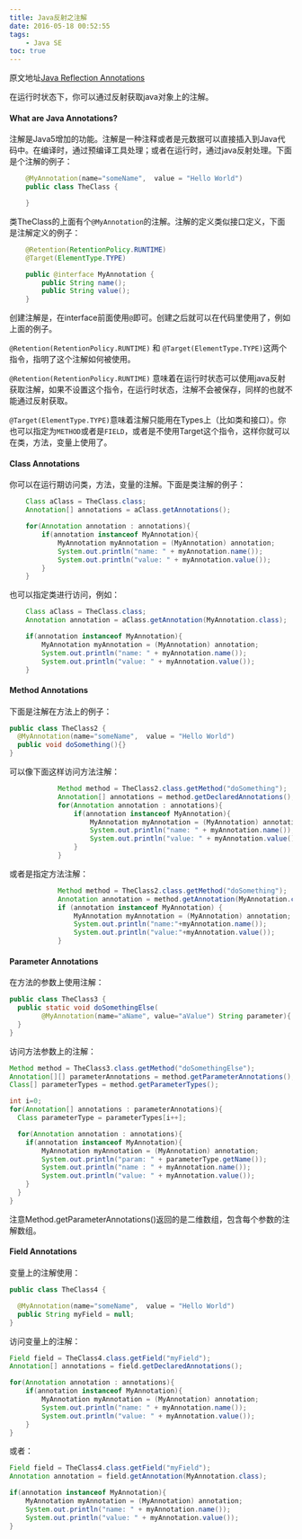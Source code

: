 ```yaml
---
title: Java反射之注解
date: 2016-05-18 00:52:55
tags:
    - Java SE
toc: true
---
```

原文地址[Java Reflection Annotations](http://tutorials.jenkov.com/java-reflection/annotations.html)

在运行时状态下，你可以通过反射获取java对象上的注解。

#### What are Java Annotations?

注解是Java5增加的功能。注解是一种注释或者是元数据可以直接插入到Java代码中。在编译时，通过预编译工具处理；或者在运行时，通过java反射处理。下面是个注解的例子：

```java
    @MyAnnotation(name="someName",  value = "Hello World")
    public class TheClass {

    }
```

类TheClass的上面有个`@MyAnnotation`的注解。注解的定义类似接口定义，下面是注解定义的例子：

```java
    @Retention(RetentionPolicy.RUNTIME)
    @Target(ElementType.TYPE)

    public @interface MyAnnotation {
        public String name();
        public String value();
    }
```

创建注解是，在interface前面使用`@`即可。创建之后就可以在代码里使用了，例如上面的例子。

`@Retention(RetentionPolicy.RUNTIME)` 和 `@Target(ElementType.TYPE)`这两个指令，指明了这个注解如何被使用。
 
`@Retention(RetentionPolicy.RUNTIME)` 意味着在运行时状态可以使用java反射获取注解，如果不设置这个指令，在运行时状态，注解不会被保存，同样的也就不能通过反射获取。 

`@Target(ElementType.TYPE)`意味着注解只能用在Types上（比如类和接口）。你也可以指定为`METHOD`或者是`FIELD`，或者是不使用Target这个指令，这样你就可以在类，方法，变量上使用了。

#### Class Annotations

你可以在运行期访问类，方法，变量的注解。下面是类注解的例子：

```java
    Class aClass = TheClass.class;
    Annotation[] annotations = aClass.getAnnotations();

    for(Annotation annotation : annotations){
        if(annotation instanceof MyAnnotation){
            MyAnnotation myAnnotation = (MyAnnotation) annotation;
            System.out.println("name: " + myAnnotation.name());
            System.out.println("value: " + myAnnotation.value());
        }
    }
```

也可以指定类进行访问，例如：

```java
    Class aClass = TheClass.class;
    Annotation annotation = aClass.getAnnotation(MyAnnotation.class);

    if(annotation instanceof MyAnnotation){
        MyAnnotation myAnnotation = (MyAnnotation) annotation;
        System.out.println("name: " + myAnnotation.name());
        System.out.println("value: " + myAnnotation.value());
    }
```

#### Method Annotations

下面是注解在方法上的例子：

```java
public class TheClass2 {
  @MyAnnotation(name="someName",  value = "Hello World")
  public void doSomething(){}
}
```

可以像下面这样访问方法注解：

```java
            Method method = TheClass2.class.getMethod("doSomething");
            Annotation[] annotations = method.getDeclaredAnnotations();
            for(Annotation annotation : annotations){
                if(annotation instanceof MyAnnotation){
                    MyAnnotation myAnnotation = (MyAnnotation) annotation;
                    System.out.println("name: " + myAnnotation.name());
                    System.out.println("value: " + myAnnotation.value());
                }
            }
```

或者是指定方法注解：

```java
            Method method = TheClass2.class.getMethod("doSomething");
            Annotation annotation = method.getAnnotation(MyAnnotation.class);
            if (annotation instanceof MyAnnotation) {
                MyAnnotation myAnnotation = (MyAnnotation) annotation;
                System.out.println("name:"+myAnnotation.name());
                System.out.println("value:"+myAnnotation.value());
            }
```

#### Parameter Annotations

在方法的参数上使用注解：

```java
public class TheClass3 {
  public static void doSomethingElse(
        @MyAnnotation(name="aName", value="aValue") String parameter){
  }
}
```

访问方法参数上的注解：

```java
Method method = TheClass3.class.getMethod("doSomethingElse");
Annotation[][] parameterAnnotations = method.getParameterAnnotations();
Class[] parameterTypes = method.getParameterTypes();

int i=0;
for(Annotation[] annotations : parameterAnnotations){
  Class parameterType = parameterTypes[i++];

  for(Annotation annotation : annotations){
    if(annotation instanceof MyAnnotation){
        MyAnnotation myAnnotation = (MyAnnotation) annotation;
        System.out.println("param: " + parameterType.getName());
        System.out.println("name : " + myAnnotation.name());
        System.out.println("value: " + myAnnotation.value());
    }
  }
}
```

注意Method.getParameterAnnotations()返回的是二维数组，包含每个参数的注解数组。

#### Field Annotations 

变量上的注解使用：

```java
public class TheClass4 {

  @MyAnnotation(name="someName",  value = "Hello World")
  public String myField = null;
}
```

访问变量上的注解：

```java
Field field = TheClass4.class.getField("myField");
Annotation[] annotations = field.getDeclaredAnnotations();

for(Annotation annotation : annotations){
    if(annotation instanceof MyAnnotation){
        MyAnnotation myAnnotation = (MyAnnotation) annotation;
        System.out.println("name: " + myAnnotation.name());
        System.out.println("value: " + myAnnotation.value());
    }
}
```

或者：

```java
Field field = TheClass4.class.getField("myField");
Annotation annotation = field.getAnnotation(MyAnnotation.class);

if(annotation instanceof MyAnnotation){
    MyAnnotation myAnnotation = (MyAnnotation) annotation;
    System.out.println("name: " + myAnnotation.name());
    System.out.println("value: " + myAnnotation.value());
}
```





